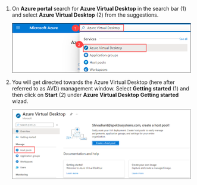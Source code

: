 1. On **Azure portal** search for **Azure Virtual Desktop** in the search bar (1) and select **Azure Virtual Desktop** (2) from the suggestions.

   ![ws name.](media/2avd1.png) 

2. You will get directed towards the Azure Virtual Desktop (here after referred to as AVD) management window. Select **Getting started** (1) and then click on **Start** (2) under **Azure Virtual Desktop Getting started** wizad.

   ![ws name.](media/2avd2.png)
